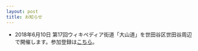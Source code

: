 ```yaml
---
layout: post
title: お知らせ
---
```

- 2018年6月10日 第17回ウィキペディア街道「大山道」を世田谷区世田谷周辺で開催します。参加登録は[こちら](https://wikipedia-road-17.peatix.com/)。

